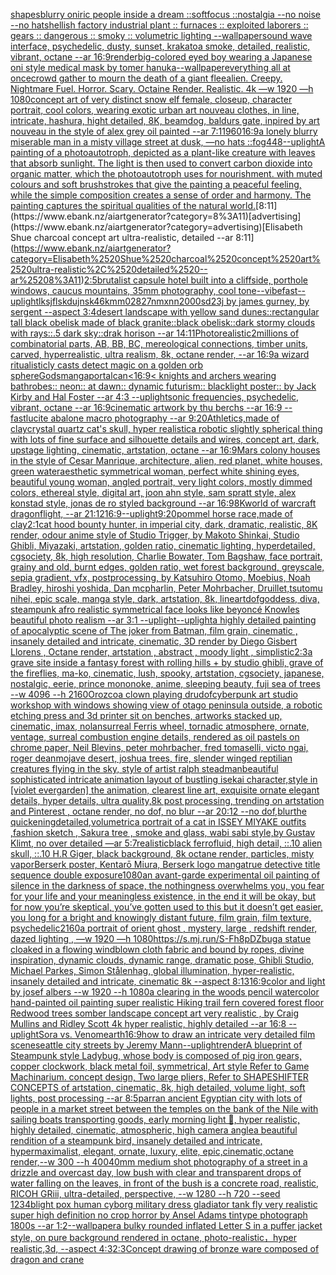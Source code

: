 [shapes](https://www.ebank.nz/aiartgenerator?category=shapes)[blurry oniric people inside a dream ::softfocus ::nostalgia --no noise --no hats](https://www.ebank.nz/aiartgenerator?category=blurry%2520oniric%2520people%2520inside%2520a%2520dream%2520%3A%3Asoftfocus%2520%3A%3Anostalgia%2520--no%2520noise%2520--no%2520hats)[hellish factory industrial plant :: furnaces :: exploited laborers :: gears :: dangerous :: smoky :: volumetric lighting --wallpaper](https://www.ebank.nz/aiartgenerator?category=hellish%2520factory%2520industrial%2520plant%2520%3A%3A%2520furnaces%2520%3A%3A%2520exploited%2520laborers%2520%3A%3A%2520gears%2520%3A%3A%2520dangerous%2520%3A%3A%2520smoky%2520%3A%3A%2520volumetric%2520lighting%2520--wallpaper)[sound wave interface, psychedelic, dusty, sunset, krakatoa smoke, detailed, realistic, vibrant, octane --ar 16:9](https://www.ebank.nz/aiartgenerator?category=sound%2520wave%2520interface%2C%2520psychedelic%2C%2520dusty%2C%2520sunset%2C%2520krakatoa%2520smoke%2C%2520detailed%2C%2520realistic%2C%2520vibrant%2C%2520octane%2520--ar%252016%3A9)[render](https://www.ebank.nz/aiartgenerator?category=render)[big-colored eyed boy wearing a Japanese oni style medical mask by tomer hanuka](https://www.ebank.nz/aiartgenerator?category=big-colored%2520eyed%2520boy%2520wearing%2520a%2520Japanese%2520oni%2520style%2520medical%2520mask%2520by%2520tomer%2520hanuka)[--wallpaper](https://www.ebank.nz/aiartgenerator?category=--wallpaper)[everything all at once](https://www.ebank.nz/aiartgenerator?category=everything%2520all%2520at%2520once)[crowd gather to mourn the death of a giant flee](https://www.ebank.nz/aiartgenerator?category=crowd%2520gather%2520to%2520mourn%2520the%2520death%2520of%2520a%2520giant%2520flee)[alien. Creepy. Nightmare Fuel. Horror. Scary. Octaine Render. Realistic.    4k —w 1920 —h 1080](https://www.ebank.nz/aiartgenerator?category=alien.%2520Creepy.%2520Nightmare%2520Fuel.%2520Horror.%2520Scary.%2520Octaine%2520Render.%2520Realistic.%2520%2520%2520%25204k%2520%E2%80%94w%25201920%2520%E2%80%94h%25201080)[concept art of very distinct snow elf  female, closeup, character portrait,  cool colors, wearing exotic urban art nouveau clothes, in line, intricate, hashura, hight detailed, 8K, beamdog, baldurs gate,  inpired by art nouveau in the style of alex grey oil painted --ar 7:11](https://www.ebank.nz/aiartgenerator?category=concept%2520art%2520of%2520very%2520distinct%2520snow%2520elf%2520%2520female%2C%2520closeup%2C%2520character%2520portrait%2C%2520%2520cool%2520colors%2C%2520wearing%2520exotic%2520urban%2520art%2520nouveau%2520clothes%2C%2520in%2520line%2C%2520intricate%2C%2520hashura%2C%2520hight%2520detailed%2C%25208K%2C%2520beamdog%2C%2520baldurs%2520gate%2C%2520%2520inpired%2520by%2520art%2520nouveau%2520in%2520the%2520style%2520of%2520alex%2520grey%2520oil%2520painted%2520--ar%25207%3A11)[960](https://www.ebank.nz/aiartgenerator?category=960)[16:9](https://www.ebank.nz/aiartgenerator?category=16%3A9)[a lonely blurry miserable man in a misty village street at dusk, —no hats ::fog](https://www.ebank.nz/aiartgenerator?category=a%2520lonely%2520blurry%2520miserable%2520man%2520in%2520a%2520misty%2520village%2520street%2520at%2520dusk%2C%2520%E2%80%94no%2520hats%2520%3A%3Afog)[448](https://www.ebank.nz/aiartgenerator?category=448)[--uplight](https://www.ebank.nz/aiartgenerator?category=--uplight)[A painting of a photoautotroph, depicted as a plant-like creature with leaves that absorb sunlight. The light is then used to convert carbon dioxide into organic matter, which the photoautotroph uses for nourishment. with muted colours and soft brushstrokes that give the painting a peaceful feeling, while the simple composition creates a sense of order and harmony. The painting captures the spiritual qualities of the natural world.](https://www.ebank.nz/aiartgenerator?category=A%2520painting%2520of%2520a%2520photoautotroph%2C%2520depicted%2520as%2520a%2520plant-like%2520creature%2520with%2520leaves%2520that%2520absorb%2520sunlight.%2520The%2520light%2520is%2520then%2520used%2520to%2520convert%2520carbon%2520dioxide%2520into%2520organic%2520matter%2C%2520which%2520the%2520photoautotroph%2520uses%2520for%2520nourishment.%2520with%2520muted%2520colours%2520and%2520soft%2520brushstrokes%2520that%2520give%2520the%2520painting%2520a%2520peaceful%2520feeling%2C%2520while%2520the%2520simple%2520composition%2520creates%2520a%2520sense%2520of%2520order%2520and%2520harmony.%2520The%2520painting%2520captures%2520the%2520spiritual%2520qualities%2520of%2520the%2520natural%2520world.)[8:11](https://www.ebank.nz/aiartgenerator?category=8%3A11)[advertising](https://www.ebank.nz/aiartgenerator?category=advertising)[Elisabeth Shue charcoal concept art ultra-realistic, detailed --ar 8:11](https://www.ebank.nz/aiartgenerator?category=Elisabeth%2520Shue%2520charcoal%2520concept%2520art%2520ultra-realistic%2C%2520detailed%2520--ar%25208%3A11)[2:5](https://www.ebank.nz/aiartgenerator?category=2%3A5)[brutalist capsule hotel built into a cliffside, porthole windows, caucus mountains, 35mm photography, cool tone](https://www.ebank.nz/aiartgenerator?category=brutalist%2520capsule%2520hotel%2520built%2520into%2520a%2520cliffside%2C%2520porthole%2520windows%2C%2520caucus%2520mountains%2C%252035mm%2520photography%2C%2520cool%2520tone)[--vibefast](https://www.ebank.nz/aiartgenerator?category=--vibefast)[--uplight](https://www.ebank.nz/aiartgenerator?category=--uplight)[lksjflskdujnsk46kmm02827nmxnn2000sd23j by james gurney, by sergent --aspect 3:4](https://www.ebank.nz/aiartgenerator?category=lksjflskdujnsk46kmm02827nmxnn2000sd23j%2520by%2520james%2520gurney%2C%2520by%2520sergent%2520--aspect%25203%3A4)[desert landscape with yellow sand dunes::rectangular tall black  obelisk made of black granite::black obelisk::dark stormy clouds with rays::.5 dark sky::drak horison --ar 14:11](https://www.ebank.nz/aiartgenerator?category=desert%2520landscape%2520with%2520yellow%2520sand%2520dunes%3A%3Arectangular%2520tall%2520black%2520%2520obelisk%2520made%2520of%2520black%2520granite%3A%3Ablack%2520obelisk%3A%3Adark%2520stormy%2520clouds%2520with%2520rays%3A%3A.5%2520dark%2520sky%3A%3Adrak%2520horison%2520--ar%252014%3A11)[Photorealistic](https://www.ebank.nz/aiartgenerator?category=Photorealistic)[2](https://www.ebank.nz/aiartgenerator?category=2)[millions of combinatorial parts, AB, BB, BC, mereological connections, timber units, carved, hyperrealistic, ultra realism, 8k, octane render, --ar 16:9](https://www.ebank.nz/aiartgenerator?category=millions%2520of%2520combinatorial%2520parts%2C%2520AB%2C%2520BB%2C%2520BC%2C%2520mereological%2520connections%2C%2520timber%2520units%2C%2520carved%2C%2520hyperrealistic%2C%2520ultra%2520realism%2C%25208k%2C%2520octane%2520render%2C%2520--ar%252016%3A9)[a wizard ritualisticly casts  detect magic on a golden orb sphere](https://www.ebank.nz/aiartgenerator?category=a%2520wizard%2520ritualisticly%2520casts%2520%2520detect%2520magic%2520on%2520a%2520golden%2520orb%2520sphere)[Gods](https://www.ebank.nz/aiartgenerator?category=Gods)[manga](https://www.ebank.nz/aiartgenerator?category=manga)[portal](https://www.ebank.nz/aiartgenerator?category=portal)[can](https://www.ebank.nz/aiartgenerator?category=can)[<16:9](https://www.ebank.nz/aiartgenerator?category=%3C16%3A9)[< knights and archers wearing bathrobes:: neon:: at dawn:: dynamic futurism:: blacklight poster:: by Jack Kirby and Hal Foster --ar 4:3 --uplight](https://www.ebank.nz/aiartgenerator?category=%3C%2520knights%2520and%2520archers%2520wearing%2520bathrobes%3A%3A%2520neon%3A%3A%2520at%2520dawn%3A%3A%2520dynamic%2520futurism%3A%3A%2520blacklight%2520poster%3A%3A%2520by%2520Jack%2520Kirby%2520and%2520Hal%2520Foster%2520--ar%25204%3A3%2520--uplight)[sonic frequencies, psychedelic, vibrant, octane --ar 16:9](https://www.ebank.nz/aiartgenerator?category=sonic%2520frequencies%2C%2520psychedelic%2C%2520vibrant%2C%2520octane%2520--ar%252016%3A9)[cinematic artwork by thu berchs --ar 16:9 --fast](https://www.ebank.nz/aiartgenerator?category=cinematic%2520artwork%2520by%2520thu%2520berchs%2520--ar%252016%3A9%2520--fast)[lucite abalone macro photography --ar 9:20](https://www.ebank.nz/aiartgenerator?category=lucite%2520abalone%2520macro%2520photography%2520--ar%25209%3A20)[Athletics,made of clay](https://www.ebank.nz/aiartgenerator?category=Athletics%2Cmade%2520of%2520clay)[crystal quartz cat's skull, hyper realistic](https://www.ebank.nz/aiartgenerator?category=crystal%2520quartz%2520cat%27s%2520skull%2C%2520hyper%2520realistic)[a robotic slightly spherical thing with lots of fine surface and silhouette details and wires, concept art, dark, upstage lighting, cinematic, artstation, octane --ar 16:9](https://www.ebank.nz/aiartgenerator?category=a%2520robotic%2520slightly%2520spherical%2520thing%2520with%2520lots%2520of%2520fine%2520surface%2520and%2520silhouette%2520details%2520and%2520wires%2C%2520concept%2520art%2C%2520dark%2C%2520upstage%2520lighting%2C%2520cinematic%2C%2520artstation%2C%2520octane%2520--ar%252016%3A9)[Mars colony houses in the style of Cesar Manrique, architecture, alien, red planet, white houses, green water](https://www.ebank.nz/aiartgenerator?category=Mars%2520colony%2520houses%2520in%2520the%2520style%2520of%2520Cesar%2520Manrique%2C%2520architecture%2C%2520alien%2C%2520red%2520planet%2C%2520white%2520houses%2C%2520green%2520water)[aesthetic symmetrical woman, perfect white shining eyes, beautiful young woman, angled portrait, very light colors, mostly dimmed colors, ethereal style, digital art, joon ahn style, sam spratt style, alex konstad style, jonas de ro styled background --ar 16:9](https://www.ebank.nz/aiartgenerator?category=aesthetic%2520symmetrical%2520woman%2C%2520perfect%2520white%2520shining%2520eyes%2C%2520beautiful%2520young%2520woman%2C%2520angled%2520portrait%2C%2520very%2520light%2520colors%2C%2520mostly%2520dimmed%2520colors%2C%2520ethereal%2520style%2C%2520digital%2520art%2C%2520joon%2520ahn%2520style%2C%2520sam%2520spratt%2520style%2C%2520alex%2520konstad%2520style%2C%2520jonas%2520de%2520ro%2520styled%2520background%2520--ar%252016%3A9)[8K](https://www.ebank.nz/aiartgenerator?category=8K)[world of warcraft dragonflight, --ar 21:12](https://www.ebank.nz/aiartgenerator?category=world%2520of%2520warcraft%2520dragonflight%2C%2520--ar%252021%3A12)[16:9](https://www.ebank.nz/aiartgenerator?category=16%3A9)[--uplight](https://www.ebank.nz/aiartgenerator?category=--uplight)[9:20](https://www.ebank.nz/aiartgenerator?category=9%3A20)[pommel horse race,made of clay](https://www.ebank.nz/aiartgenerator?category=pommel%2520horse%2520race%2Cmade%2520of%2520clay)[](https://www.ebank.nz/aiartgenerator?category=)[2:1](https://www.ebank.nz/aiartgenerator?category=2%3A1)[cat  hood bounty hunter, in imperial city, dark, dramatic, realistic, 8K render, odour anime style of Studio Trigger, by Makoto Shinkai, Studio Ghibli, Miyazaki, artstation, golden ratio, cinematic lighting, hyperdetailed, cgsociety, 8k, high resolution, Charlie Bowater, Tom Bagshaw, face portrait, grainy and old, burnt edges, golden ratio, wet forest background, greyscale, sepia gradient, vfx, postprocessing, by Katsuhiro Otomo, Moebius, Noah Bradley, hiroshi yoshida, Dan mcpharlin, Peter Mohrbacher, Druillet,tsutomu nihei, epic scale, manga style, dark, artstation, 8k, lineart](https://www.ebank.nz/aiartgenerator?category=cat%2520%2520hood%2520bounty%2520hunter%2C%2520in%2520imperial%2520city%2C%2520dark%2C%2520dramatic%2C%2520realistic%2C%25208K%2520render%2C%2520odour%2520anime%2520style%2520of%2520Studio%2520Trigger%2C%2520by%2520Makoto%2520Shinkai%2C%2520Studio%2520Ghibli%2C%2520Miyazaki%2C%2520artstation%2C%2520golden%2520ratio%2C%2520cinematic%2520lighting%2C%2520hyperdetailed%2C%2520cgsociety%2C%25208k%2C%2520high%2520resolution%2C%2520Charlie%2520Bowater%2C%2520Tom%2520Bagshaw%2C%2520face%2520portrait%2C%2520grainy%2520and%2520old%2C%2520burnt%2520edges%2C%2520golden%2520ratio%2C%2520wet%2520forest%2520background%2C%2520greyscale%2C%2520sepia%2520gradient%2C%2520vfx%2C%2520postprocessing%2C%2520by%2520Katsuhiro%2520Otomo%2C%2520Moebius%2C%2520Noah%2520Bradley%2C%2520hiroshi%2520yoshida%2C%2520Dan%2520mcpharlin%2C%2520Peter%2520Mohrbacher%2C%2520Druillet%2Ctsutomu%2520nihei%2C%2520epic%2520scale%2C%2520manga%2520style%2C%2520dark%2C%2520artstation%2C%25208k%2C%2520lineart)[dof](https://www.ebank.nz/aiartgenerator?category=dof)[goddess, diva, steampunk afro realistic symmetrical face looks like beyoncé Knowles beautiful photo realism --ar 3:1 --uplight](https://www.ebank.nz/aiartgenerator?category=goddess%2C%2520diva%2C%2520steampunk%2520afro%2520realistic%2520symmetrical%2520face%2520looks%2520like%2520beyonc%C3%A9%2520Knowles%2520beautiful%2520photo%2520realism%2520--ar%25203%3A1%2520--uplight)[--uplight](https://www.ebank.nz/aiartgenerator?category=--uplight)[a highly detailed painting of apocalyptic scene of The joker from Batman, film grain, cinematic , insanely detailed and intricate, cinematic, 3D render by Diego Gisbert Llorens , Octane render, artstation , abstract , moody light , simplistic](https://www.ebank.nz/aiartgenerator?category=a%2520highly%2520detailed%2520painting%2520of%2520apocalyptic%2520scene%2520of%2520The%2520joker%2520from%2520Batman%2C%2520film%2520grain%2C%2520cinematic%2520%2C%2520insanely%2520detailed%2520and%2520intricate%2C%2520cinematic%2C%25203D%2520render%2520by%2520Diego%2520Gisbert%2520Llorens%2520%2C%2520Octane%2520render%2C%2520artstation%2520%2C%2520abstract%2520%2C%2520moody%2520light%2520%2C%2520simplistic)[2:3](https://www.ebank.nz/aiartgenerator?category=2%3A3)[a grave site inside a fantasy forest with rolling hills + by studio ghibli, grave of the fireflies, ma-ko, cinematic, lush, spooky, artstation, cgsociety, japanese, nostalgic, eerie, prince mononoke, anime, sleeping beauty, fuji sea of trees  --w 4096  --h 2160](https://www.ebank.nz/aiartgenerator?category=a%2520grave%2520site%2520inside%2520a%2520fantasy%2520forest%2520with%2520rolling%2520hills%2520%2B%2520by%2520studio%2520ghibli%2C%2520grave%2520of%2520the%2520fireflies%2C%2520ma-ko%2C%2520cinematic%2C%2520lush%2C%2520spooky%2C%2520artstation%2C%2520cgsociety%2C%2520japanese%2C%2520nostalgic%2C%2520eerie%2C%2520prince%2520mononoke%2C%2520anime%2C%2520sleeping%2520beauty%2C%2520fuji%2520sea%2520of%2520trees%2520%2520--w%25204096%2520%2520--h%25202160)[Orozco](https://www.ebank.nz/aiartgenerator?category=Orozco)[a clown playing dru](https://www.ebank.nz/aiartgenerator?category=a%2520clown%2520playing%2520dru)[dof](https://www.ebank.nz/aiartgenerator?category=dof)[cyberpunk art studio workshop with windows showing view of otago peninsula outside, a robotic etching press and 3d printer sit on benches, artworks stacked up, cinematic, imax, nolan](https://www.ebank.nz/aiartgenerator?category=cyberpunk%2520art%2520studio%2520workshop%2520with%2520windows%2520showing%2520view%2520of%2520otago%2520peninsula%2520outside%2C%2520a%2520robotic%2520etching%2520press%2520and%25203d%2520printer%2520sit%2520on%2520benches%2C%2520artworks%2520stacked%2520up%2C%2520cinematic%2C%2520imax%2C%2520nolan)[surreal Ferris wheel, tornadic atmosphere, ornate, ventage, surreal combustion engine details, rendered as oil pastels on chrome paper, Neil Blevins, peter mohrbacher, fred tomaselli, victo ngai, roger dean](https://www.ebank.nz/aiartgenerator?category=surreal%2520Ferris%2520wheel%2C%2520tornadic%2520atmosphere%2C%2520ornate%2C%2520ventage%2C%2520surreal%2520combustion%2520engine%2520details%2C%2520rendered%2520as%2520oil%2520pastels%2520on%2520chrome%2520paper%2C%2520Neil%2520Blevins%2C%2520peter%2520mohrbacher%2C%2520fred%2520tomaselli%2C%2520victo%2520ngai%2C%2520roger%2520dean)[mojave desert, joshua trees, fire, slender winged reptilian creatures flying in the sky, style of artist ralph steadman](https://www.ebank.nz/aiartgenerator?category=mojave%2520desert%2C%2520joshua%2520trees%2C%2520fire%2C%2520slender%2520winged%2520reptilian%2520creatures%2520flying%2520in%2520the%2520sky%2C%2520style%2520of%2520artist%2520ralph%2520steadman)[beautiful sophisticated intricate animation layout of bustling isekai character,style in [violet evergarden] the animation, clearest line art, exquisite ornate elegant details, hyper details, ultra quality,8k post processing, trending on artstation and Pinterest , octane render, no dof, no blur --ar 20:12 --no dof,blur](https://www.ebank.nz/aiartgenerator?category=beautiful%2520sophisticated%2520intricate%2520animation%2520layout%2520of%2520bustling%2520isekai%2520character%2Cstyle%2520in%2520%5Bviolet%2520evergarden%5D%2520the%2520animation%2C%2520clearest%2520line%2520art%2C%2520exquisite%2520ornate%2520elegant%2520details%2C%2520hyper%2520details%2C%2520ultra%2520quality%2C8k%2520post%2520processing%2C%2520trending%2520on%2520artstation%2520and%2520Pinterest%2520%2C%2520octane%2520render%2C%2520no%2520dof%2C%2520no%2520blur%2520--ar%252020%3A12%2520--no%2520dof%2Cblur)[the quickening](https://www.ebank.nz/aiartgenerator?category=the%2520quickening)[detailed,](https://www.ebank.nz/aiartgenerator?category=detailed%2C)[volumetric](https://www.ebank.nz/aiartgenerator?category=volumetric)[a portrait of a cat in ISSEY MIYAKE  outfits  ,fashion sketch  , Sakura tree , smoke and glass, wabi sabi style,by Gustav Klimt, no over detailed —ar 5:7](https://www.ebank.nz/aiartgenerator?category=a%2520portrait%2520of%2520a%2520cat%2520in%2520ISSEY%2520MIYAKE%2520%2520outfits%2520%2520%2Cfashion%2520sketch%2520%2520%2C%2520Sakura%2520tree%2520%2C%2520smoke%2520and%2520glass%2C%2520wabi%2520sabi%2520style%2Cby%2520Gustav%2520Klimt%2C%2520no%2520over%2520detailed%2520%E2%80%94ar%25205%3A7)[realistic](https://www.ebank.nz/aiartgenerator?category=realistic)[black ferrofluid, high detail, ::.10 alien skull, ::.10 H.R Giger, black background, 8k octane render, particles, misty vapor](https://www.ebank.nz/aiartgenerator?category=black%2520ferrofluid%2C%2520high%2520detail%2C%2520%3A%3A.10%2520alien%2520skull%2C%2520%3A%3A.10%2520H.R%2520Giger%2C%2520black%2520background%2C%25208k%2520octane%2520render%2C%2520particles%2C%2520misty%2520vapor)[Berserk poster, Kentarō Miura, Berserk logo manga](https://www.ebank.nz/aiartgenerator?category=Berserk%2520poster%2C%2520Kentar%C5%8D%2520Miura%2C%2520Berserk%2520logo%2520manga)[true detective title sequence double exposure](https://www.ebank.nz/aiartgenerator?category=true%2520detective%2520title%2520sequence%2520double%2520exposure)[1080](https://www.ebank.nz/aiartgenerator?category=1080)[an avant-garde experimental oil painting of silence in the darkness of space, the nothingness overwhelms you, you fear for your life and your meaningless existence, in the end it will be okay, but for now you’re skeptical, you’ve gotten used to this but it doesn’t get easier, you long for a bright and knowingly distant future, film grain, film texture, psychedelic](https://www.ebank.nz/aiartgenerator?category=an%2520avant-garde%2520experimental%2520oil%2520painting%2520of%2520silence%2520in%2520the%2520darkness%2520of%2520space%2C%2520the%2520nothingness%2520overwhelms%2520you%2C%2520you%2520fear%2520for%2520your%2520life%2520and%2520your%2520meaningless%2520existence%2C%2520in%2520the%2520end%2520it%2520will%2520be%2520okay%2C%2520but%2520for%2520now%2520you%E2%80%99re%2520skeptical%2C%2520you%E2%80%99ve%2520gotten%2520used%2520to%2520this%2520but%2520it%2520doesn%E2%80%99t%2520get%2520easier%2C%2520you%2520long%2520for%2520a%2520bright%2520and%2520knowingly%2520distant%2520future%2C%2520film%2520grain%2C%2520film%2520texture%2C%2520psychedelic)[2160](https://www.ebank.nz/aiartgenerator?category=2160)[a portrait of orient ghost , mystery, large , redshift render, dazed lighting , —w 1920 —h 1080](https://www.ebank.nz/aiartgenerator?category=a%2520portrait%2520of%2520orient%2520ghost%2520%2C%2520mystery%2C%2520large%2520%2C%2520redshift%2520render%2C%2520dazed%2520lighting%2520%2C%2520%E2%80%94w%25201920%2520%E2%80%94h%25201080)[<https://s.mj.run/S-Fh8pDZbug>](https://www.ebank.nz/aiartgenerator?category=%3Chttps%3A//s.mj.run/S-Fh8pDZbug%3E)[a statue cloaked in a flowing windblown cloth fabric and bound by ropes, divine inspiration, dynamic clouds, dynamic range, dramatic pose, Ghibli Studio, Michael Parkes, Simon Stålenhag, global illumination, hyper-realistic, insanely detailed and intricate, cinematic 8k --aspect 8:13](https://www.ebank.nz/aiartgenerator?category=a%2520statue%2520cloaked%2520in%2520a%2520flowing%2520windblown%2520cloth%2520fabric%2520and%2520bound%2520by%2520ropes%2C%2520divine%2520inspiration%2C%2520dynamic%2520clouds%2C%2520dynamic%2520range%2C%2520dramatic%2520pose%2C%2520Ghibli%2520Studio%2C%2520Michael%2520Parkes%2C%2520Simon%2520St%C3%A5lenhag%2C%2520global%2520illumination%2C%2520hyper-realistic%2C%2520insanely%2520detailed%2520and%2520intricate%2C%2520cinematic%25208k%2520--aspect%25208%3A13)[16:9](https://www.ebank.nz/aiartgenerator?category=16%3A9)[color and light by josef albers --w 1920 --h 1080](https://www.ebank.nz/aiartgenerator?category=color%2520and%2520light%2520by%2520josef%2520albers%2520--w%25201920%2520--h%25201080)[a clearing in the woods pencil watercolor hand-painted oil painting super realistic Hiking trail fern covered forest floor Redwood trees somber landscape concept art very realistic , by Craig Mullins and Ridley Scott 4k hyper realistic, highly detailed --ar 16:8 --uplight](https://www.ebank.nz/aiartgenerator?category=a%2520clearing%2520in%2520the%2520woods%2520pencil%2520watercolor%2520hand-painted%2520oil%2520painting%2520super%2520realistic%2520Hiking%2520trail%2520fern%2520covered%2520forest%2520floor%2520Redwood%2520trees%2520somber%2520landscape%2520concept%2520art%2520very%2520realistic%2520%2C%2520by%2520Craig%2520Mullins%2520and%2520Ridley%2520Scott%25204k%2520hyper%2520realistic%2C%2520highly%2520detailed%2520--ar%252016%3A8%2520--uplight)[Sora vs. Venom](https://www.ebank.nz/aiartgenerator?category=Sora%2520vs.%2520Venom)[earth](https://www.ebank.nz/aiartgenerator?category=earth)[16:9](https://www.ebank.nz/aiartgenerator?category=16%3A9)[how to draw an intricate very detailed film scene](https://www.ebank.nz/aiartgenerator?category=how%2520to%2520draw%2520an%2520intricate%2520very%2520detailed%2520film%2520scene)[seattle city streets by Jeremy Mann](https://www.ebank.nz/aiartgenerator?category=seattle%2520city%2520streets%2520by%2520Jeremy%2520Mann)[--uplight](https://www.ebank.nz/aiartgenerator?category=--uplight)[render](https://www.ebank.nz/aiartgenerator?category=render)[A blueprint of Steampunk style Ladybug,   whose body is composed of pig iron gears, copper clockwork, black metal foil, symmetrical, Art style Refer to Game Machinarium.  concept design, Two large pliers, Refer to SHAPESHIFTER CONCEPTS  of artstation, cinematic,  8k, high detailed,  volume light,  soft lights,  post processing    --ar 8:5](https://www.ebank.nz/aiartgenerator?category=A%2520blueprint%2520of%2520Steampunk%2520style%2520Ladybug%2C%2520%2520%2520whose%2520body%2520is%2520composed%2520of%2520pig%2520iron%2520gears%2C%2520copper%2520clockwork%2C%2520black%2520metal%2520foil%2C%2520symmetrical%2C%2520Art%2520style%2520Refer%2520to%2520Game%2520Machinarium.%2520%2520concept%2520design%2C%2520Two%2520large%2520pliers%2C%2520Refer%2520to%2520SHAPESHIFTER%2520CONCEPTS%2520%2520of%2520artstation%2C%2520cinematic%2C%2520%25208k%2C%2520high%2520detailed%2C%2520%2520volume%2520light%2C%2520%2520soft%2520lights%2C%2520%2520post%2520processing%2520%2520%2520%2520--ar%25208%3A5)[parr](https://www.ebank.nz/aiartgenerator?category=parr)[an ancient Egyptian city with lots of people in a market street between the temples on the bank of the Nile with sailing boats transporting goods, early morning light 🌅, hyper realistic, highly detailed, cinematic, atmospheric, high camera angle](https://www.ebank.nz/aiartgenerator?category=an%2520ancient%2520Egyptian%2520city%2520with%2520lots%2520of%2520people%2520in%2520a%2520market%2520street%2520between%2520the%2520temples%2520on%2520the%2520bank%2520of%2520the%2520Nile%2520with%2520sailing%2520boats%2520transporting%2520goods%2C%2520early%2520morning%2520light%2520%F0%9F%8C%85%2C%2520hyper%2520realistic%2C%2520highly%2520detailed%2C%2520cinematic%2C%2520atmospheric%2C%2520high%2520camera%2520angle)[a beautiful rendition of a steampunk bird, insanely detailed and intricate, hypermaximalist, elegant, ornate, luxury, elite, epic,cinematic,octane render,--w 300 --h 400](https://www.ebank.nz/aiartgenerator?category=a%2520beautiful%2520rendition%2520of%2520a%2520steampunk%2520bird%2C%2520insanely%2520detailed%2520and%2520intricate%2C%2520hypermaximalist%2C%2520elegant%2C%2520ornate%2C%2520luxury%2C%2520elite%2C%2520epic%2Ccinematic%2Coctane%2520render%2C--w%2520300%2520--h%2520400)[40mm medium shot photography of a street in a drizzle and overcast day, low bush with clear and transparent drops of water falling on the leaves, in front of the bush is a concrete road, realistic, RICOH GRiii, ultra-detailed, perspective, --w 1280 --h 720 --seed 1234](https://www.ebank.nz/aiartgenerator?category=40mm%2520medium%2520shot%2520photography%2520of%2520a%2520street%2520in%2520a%2520drizzle%2520and%2520overcast%2520day%2C%2520low%2520bush%2520with%2520clear%2520and%2520transparent%2520drops%2520of%2520water%2520falling%2520on%2520the%2520leaves%2C%2520in%2520front%2520of%2520the%2520bush%2520is%2520a%2520concrete%2520road%2C%2520realistic%2C%2520RICOH%2520GRiii%2C%2520ultra-detailed%2C%2520perspective%2C%2520--w%25201280%2520--h%2520720%2520--seed%25201234)[blight pox human cyborg military dress gladiator tank fly very realistic super high definition no crop horror by Ansel Adams tintype photograph 1800s --ar 1:2](https://www.ebank.nz/aiartgenerator?category=blight%2520pox%2520human%2520cyborg%2520military%2520dress%2520gladiator%2520tank%2520fly%2520very%2520realistic%2520super%2520high%2520definition%2520no%2520crop%2520horror%2520by%2520Ansel%2520Adams%2520tintype%2520photograph%25201800s%2520--ar%25201%3A2)[--wallpaper](https://www.ebank.nz/aiartgenerator?category=--wallpaper)[a bulky rounded inflated Letter S in a puffer jacket style, on pure background rendered in octane, photo-realistic，hyper realistic,3d, --aspect 4:3](https://www.ebank.nz/aiartgenerator?category=a%2520bulky%2520rounded%2520inflated%2520Letter%2520S%2520in%2520a%2520puffer%2520jacket%2520style%2C%2520on%2520pure%2520background%2520rendered%2520in%2520octane%2C%2520photo-realistic%EF%BC%8Chyper%2520realistic%2C3d%2C%2520--aspect%25204%3A3)[2:3](https://www.ebank.nz/aiartgenerator?category=2%3A3)[Concept drawing of bronze ware composed of dragon and crane](https://www.ebank.nz/aiartgenerator?category=Concept%2520drawing%2520of%2520bronze%2520ware%2520composed%2520of%2520dragon%2520and%2520crane)